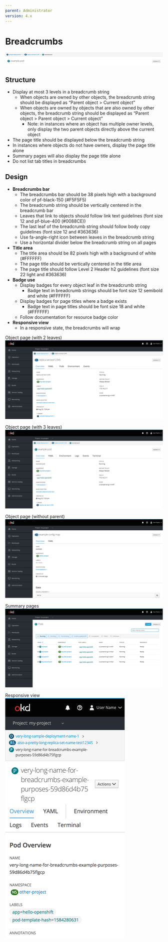 ```yaml
---
parent: Administrator
version: 4.x
---
```


# Breadcrumbs

![breadcrumbs](img/breadcrumbs.png)

## Structure
* Display at most 3 levels in a breadcrumb string
  * When objects are owned by other objects, the breadcrumb string should be displayed as “Parent object > Current object”
  * When objects are owned by objects that are also owned by other objects, the breadcrumb string should be displayed as “Parent object > Parent object > Current object”
    * Note: in instances where an object has multiple owner levels, only display the two parent objects directly above the current object
* The page title should be displayed below the breadcrumb string
* In instances where objects do not have owners, display the page title alone
* Summary pages will also display the page title alone
* Do not list tab titles in breadcrumbs

## Design
* **Breadcrumbs bar**
  * The breadcrumbs bar should be 38 pixels high with a background color of pf-black-150 (#F5F5F5)
  * The breadcrumb string should be vertically centered in the breadcrumb bar
  * Leaves that link to objects should follow link text guidelines (font size 12 and pf-blue-400 (#0088CE))
  * The last leaf of the breadcrumb string should follow body copy guidelines (font size 12 and #363636)
  * Use fa-angle-right icon between leaves in the breadcrumb string
  * Use a horizontal divider below the breadcrumb string on all pages
* **Title area**
  * The title area should be 82 pixels high with a background of white (#FFFFFF)
  * The page title should be vertically centered in the title area
  * The page title should follow Level 2 Header h2 guidelines (font size 22 light and #363636)
* **Badge use**
  * Display badges for every object leaf in the breadcrumb string
    * Badge text in breadcrumb strings should be font size 12 semibold and white (#FFFFFF)
  * Display badges for page titles where a badge exists
    * Badge text in page titles should be font size 18 and white (#FFFFFF)
  * Follow documentation for resource badge color
* **Responsive view**
  * In a responsive state, the breadcrumbs will wrap


Object page (with 2 leaves)
![two](img/two-leaves.png)

Object page (with 3 leaves)
![three](img/three-leaves.png)

Object page (without parent)
![no parent](img/no-parent.png)

Summary pages
![summary](img/summary.png)

Responsive view<br>
![responsive](img/responsive.png)
